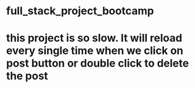 # full_stack_project_bootcamp
# this project is so slow. It will reload every single time when we click on post button or double click to delete the post
